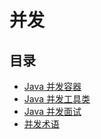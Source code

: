 # 并发

## 目录

* [Java 并发容器](Java并发容器.md)
* [Java 并发工具类](Java并发工具类.md)
* [Java 并发面试](Java并发面试.md)
* [并发术语](并发术语.md)
